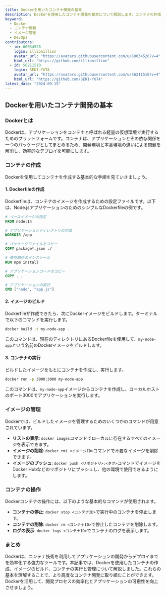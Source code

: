 ```yaml
---
title: Dockerを用いたコンテナ開発の基本
description: Dockerを使用したコンテナ開発の基本について解説します。コンテナの作成からイメージの管理、コンテナの実行までの手順を詳しく紹介します。
keyword:
  - Docker
  - コンテナ開発
  - イメージ管理
  - DevOps
contributors:
  - id: 60034520
    login: illionillion
    avatar_url: "https://avatars.githubusercontent.com/u/60034520?v=4"
    html_url: "https://github.com/illionillion"
  - id: 56211510
    login: SEKI-YUTA
    avatar_url: "https://avatars.githubusercontent.com/u/56211510?v=4"
    html_url: "https://github.com/SEKI-YUTA"
latest_date: "2024-09-15"
---
```


## Dockerを用いたコンテナ開発の基本

### Dockerとは

Dockerは、アプリケーションをコンテナと呼ばれる軽量の仮想環境で実行するためのプラットフォームです。コンテナは、アプリケーションとその依存関係を一つのパッケージとしてまとめるため、開発環境と本番環境の違いによる問題を解消し、効率的なデプロイを可能にします。

### コンテナの作成

Dockerを使用してコンテナを作成する基本的な手順を見ていきましょう。

#### 1. Dockerfileの作成

Dockerfileは、コンテナのイメージを作成するための設定ファイルです。以下は、Node.jsアプリケーションのためのシンプルなDockerfileの例です。

```Dockerfile
# ベースイメージの指定
FROM node:14

# アプリケーションディレクトリの作成
WORKDIR /app

# パッケージファイルをコピー
COPY package*.json ./

# 依存関係のインストール
RUN npm install

# アプリケーションコードのコピー
COPY . .

# アプリケーションの実行
CMD ["node", "app.js"]
```

#### 2. イメージのビルド

Dockerfileが作成できたら、次にDockerイメージをビルドします。ターミナルで以下のコマンドを実行します。

```bash
docker build -t my-node-app .
```

このコマンドは、現在のディレクトリにあるDockerfileを使用して、`my-node-app`という名前のDockerイメージをビルドします。

#### 3. コンテナの実行

ビルドしたイメージをもとにコンテナを作成し、実行します。

```bash
docker run -p 3000:3000 my-node-app
```

このコマンドは、`my-node-app`イメージからコンテナを作成し、ローカルホストのポート3000でアプリケーションを実行します。

### イメージの管理

Dockerでは、ビルドしたイメージを管理するためのいくつかのコマンドが用意されています。

- **リストの表示**: `docker images`コマンドでローカルに存在するすべてのイメージを表示できます。
- **イメージの削除**: `docker rmi <イメージID>`コマンドで不要なイメージを削除できます。
- **イメージのプッシュ**: `docker push <リポジトリ>:<タグ>`コマンドでイメージをDocker Hubなどのリポジトリにプッシュし、他の環境で使用できるようにします。

### コンテナの操作

Dockerコンテナの操作には、以下のような基本的なコマンドが使用されます。

- **コンテナの停止**: `docker stop <コンテナID>`で実行中のコンテナを停止します。
- **コンテナの削除**: `docker rm <コンテナID>`で停止したコンテナを削除します。
- **ログの表示**: `docker logs <コンテナID>`でコンテナのログを表示します。

### まとめ

Dockerは、コンテナ技術を利用してアプリケーションの開発からデプロイまでを効率化する強力なツールです。本記事では、Dockerを使用したコンテナの作成、イメージのビルド、コンテナの実行と管理について解説しました。これらの基本を理解することで、より高度なコンテナ開発に取り組むことができます。Dockerを活用して、開発プロセスの効率化とアプリケーションの可搬性を向上させましょう。
